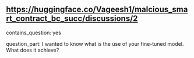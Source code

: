 ## https://huggingface.co/Vageesh1/malcious_smart_contract_bc_succ/discussions/2

contains_question: yes

question_part: I wanted to know what is the use of your fine-tuned model. What does it achieve?